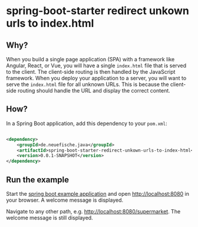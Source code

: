 # spring-boot-starter redirect unkown urls to index.html

## Why?

When you build a single page application (SPA) with a framework like Angular, React, or Vue, you will have a
single `index.html` file that is served to the client. The client-side routing is then handled by the JavaScript
framework. When you deploy your application to a server, you will want to serve the `index.html` file for all unknown
URLs. This is because the client-side routing should handle the URL and display the correct content.

## How?

In a Spring Boot application, add this dependency to your `pom.xml`:

```xml

<dependency>
    <groupId>de.neuefische.java</groupId>
    <artifactId>spring-boot-starter-redirect-unkown-urls-to-index-html</artifactId>
    <version>0.0.1-SNAPSHOT</version>
</dependency>
```

## Run the example

Start the [spring boot example application](./example) and open [http://localhost:8080](http://localhost:8080) in your
browser. A welcome message is displayed.

Navigate to any other path, e.g. [http://localhost:8080/supermarket](http://localhost:8080/supermarket). The welcome
message is still displayed.

